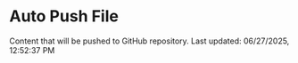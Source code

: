 # Auto Push File

Content that will be pushed to GitHub repository.
Last updated: 06/27/2025, 12:52:37 PM